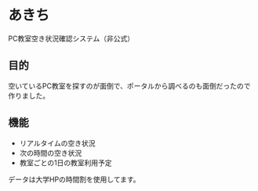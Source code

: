 # あきち
PC教室空き状況確認システム（非公式）

## 目的
空いているPC教室を探すのが面倒で、ポータルから調べるのも面倒だったので作りました。

## 機能
- リアルタイムの空き状況
- 次の時間の空き状況
- 教室ごとの1日の教室利用予定

データは大学HPの時間割を使用してます。
